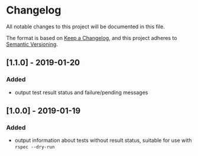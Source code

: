 # Changelog
All notable changes to this project will be documented in this file.

The format is based on [Keep a Changelog](https://keepachangelog.com/en/1.0.0/),
and this project adheres to [Semantic Versioning](https://semver.org/spec/v2.0.0.html).

## [1.1.0] - 2019-01-20

### Added

- output test result status and failure/pending messages

## [1.0.0] - 2019-01-19

### Added

- output information about tests without result status, suitable for use with `rspec --dry-run`
